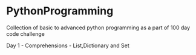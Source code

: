 # PythonProgramming

Collection of basic to advanced python programming as a part of 100 day code challenge

Day 1 - Comprehensions - List,Dictionary and Set
